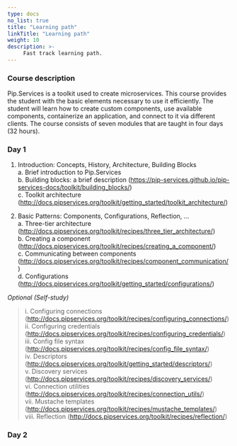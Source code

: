 ```yaml
---
type: docs
no_list: true
title: "Learning path"
linkTitle: "Learning path"
weight: 10
description: >-
     Fast track learning path.
---
```


### Course description

Pip.Services is a toolkit used to create microservices. This course provides the student with the basic elements necessary to use it efficiently. The student will learn how to create custom components, use available components, containerize an application, and connect to it via different clients. The course consists of seven modules that are taught in four days (32 hours).

### Day 1
1.	Introduction: Concepts, History, Architecture, Building Blocks       
a.	Brief introduction to Pip.Services         
b.	Building blocks: a brief description (https://pip-services.github.io/pip-services-docs/toolkit/building_blocks/)         
c.	Toolkit architecture (http://docs.pipservices.org/toolkit/getting_started/toolkit_architecture/)

2.	Basic Patterns: Components, Configurations, Reflection, ...    
a.	Three-tier architecture (http://docs.pipservices.org/toolkit/recipes/three_tier_architecture/)    
b.	Creating a component (http://docs.pipservices.org/toolkit/recipes/creating_a_component/)     
c.	Communicating between components (http://docs.pipservices.org/toolkit/recipes/component_communication/)     
d.	Configurations (http://docs.pipservices.org/toolkit/getting_started/configurations/)     

_Optional (Self-study)_
  
> i.	Configuring connections (http://docs.pipservices.org/toolkit/recipes/configuring_connections/)                
ii.	Configuring credentials (http://docs.pipservices.org/toolkit/recipes/configuring_credentials/)      
iii.	Config file syntax (http://docs.pipservices.org/toolkit/recipes/config_file_syntax/)     
iv.	Descriptors (http://docs.pipservices.org/toolkit/getting_started/descriptors/)     
v.	Discovery services (http://docs.pipservices.org/toolkit/recipes/discovery_services/)     
vi.	Connection utilities (http://docs.pipservices.org/toolkit/recipes/connection_utils/)     
vii.	Mustache templates (http://docs.pipservices.org/toolkit/recipes/mustache_templates/)     
viii. Reflection (http://docs.pipservices.org/toolkit/recipes/reflection/)     

### Day 2
